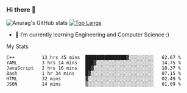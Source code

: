 ### Hi there 👋

![Anurag's GitHub stats](https://github-readme-stats.vercel.app/api?username=MatteoIorio11&show_icons=true&theme=dark) 
[![Top Langs](https://github-readme-stats.vercel.app/api/top-langs/?username=MatteoIorio11&theme=dark)](https://github.com/MatteoIorio11/github-readme-stats)

- 🌱 I’m currently learning Engineering and Computer Science :)

<!--
**MatteoIorio11/MatteoIorio11** is a ✨ _special_ ✨ repository because its `README.md` (this file) appears on your GitHub profile.

Here are some ideas to get you started:

- 🔭 I’m currently working on ...
- 🌱 I’m currently learning ...
- 👯 I’m looking to collaborate on ...
- 🤔 I’m looking for help with ...
- 💬 Ask me about ...
- 📫 How to reach me: ...
- 😄 Pronouns: ...
- ⚡ Fun fact: ...
-->
My Stats
<!--START_SECTION:waka-->

```text
C++          13 hrs 45 mins  ███████████████▓░░░░░░░░░   62.67 %
YAML         3 hrs 14 mins   ███▓░░░░░░░░░░░░░░░░░░░░░   14.75 %
JavaScript   2 hrs 16 mins   ██▓░░░░░░░░░░░░░░░░░░░░░░   10.37 %
Bash         1 hr 34 mins    █▓░░░░░░░░░░░░░░░░░░░░░░░   07.15 %
HTML         32 mins         ▓░░░░░░░░░░░░░░░░░░░░░░░░   02.49 %
JSON         14 mins         ▒░░░░░░░░░░░░░░░░░░░░░░░░   01.09 %
```

<!--END_SECTION:waka-->
